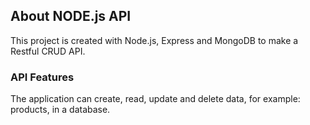 ## About NODE.js API

This project is created with Node.js, Express and MongoDB to make a Restful CRUD API.

### API Features

The application can create, read, update and delete data, for example: products, in a database. 
